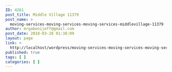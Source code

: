 ```yaml
---
ID: 4261
post_title: Middle Village 11379
post_name: >
  moving-services-moving-services-moving-services-middlevillage-11379
author: mrgabonijeff@gmail.com
post_date: 2018-03-28 01:38:09
layout: page
link: >
  http://localhost/wordpress/moving-services-moving-services-moving-services-middlevillage-11379/
published: true
tags: [ ]
categories: [ ]
---
```

